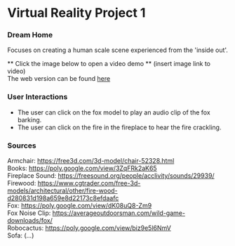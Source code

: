 # Virtual Reality Project 1
### Dream Home
Focuses on creating a human scale scene experienced from the 'inside out'.

** Click the image below to open a video demo **
(insert image link to video)
<br />
The web version can be found [here](https://mktaylor5.github.io/)

### User Interactions
- The user can click on the fox model to play an audio clip of the fox barking.
- The user can click on the fire in the fireplace to hear the fire crackling.

### Sources
Armchair: https://free3d.com/3d-model/chair-52328.html <br />
Books: https://poly.google.com/view/3ZqFRk2aK65 <br />
Fireplace Sound: https://freesound.org/people/acclivity/sounds/29939/ <br />
Firewood: https://www.cgtrader.com/free-3d-models/architectural/other/fire-wood-d280831d198a659e8d22173c8efdaafc <br />
Fox: https://poly.google.com/view/dK08uQ8-Zm9 <br />
Fox Noise Clip: https://averageoutdoorsman.com/wild-game-downloads/fox/ <br />
Robocactus: https://poly.google.com/view/biz9e5l6NmV <br />
Sofa: (...)
